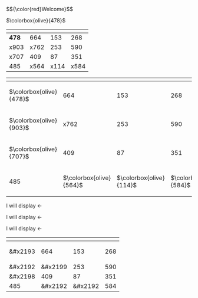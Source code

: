 <p> $${\color{red}Welcome}$$ </p>
<p> $\colorbox{olive}{478}$ </p>

| <!-- -->  | <!-- -->  | <!-- -->  | <!-- -->  |
| ----------| ----------| ----------| ----------|
|  <b>478</b>      |  664      |  153      |  268      |
|  x903      |  x762      |  253      |  590      |
|  x707      |  409      |  87       |  351      |
|  485      |  x564      |  x114      |  x584      |

| <!-- -->  | <!-- -->  | <!-- -->  | <!-- -->  |
| ----------| ----------| ----------| ----------|
|  <p> $\colorbox{olive}{478}$ </p>      |  664      |  153      |  268      |
|  <p> $\colorbox{olive}{903}$ </p>      |  x762      |  253      |  590      |
|  <p> $\colorbox{olive}{707}$ </p>      |  409      |  87       |  351      |
|  485      |  <p> $\colorbox{olive}{564}$ </p>      |  <p> $\colorbox{olive}{114}$ </p>      |  <p> $\colorbox{olive}{584}$ </p>      |

<p>I will display &larr;</p>
<p>I will display &#8592;</p>
<p>I will display &#x2190;</p> 

| <!-- -->  | <!-- -->  | <!-- -->  | <!-- -->  |
| ----------| ----------| ----------| ----------|
|  <p>&#x2193</p>  |  664      |  153      |  268      |
|  &#x2192  |  &#x2199  |  253      |  590      |
|  &#x2198  |  409      |  87       |  351      |
|  485      |  &#x2192  |  &#x2192  |  584      |
